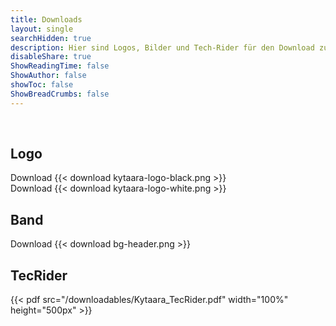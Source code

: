 ```yaml
---
title: Downloads
layout: single
searchHidden: true
description: Hier sind Logos, Bilder und Tech-Rider für den Download zu finden.
disableShare: true
ShowReadingTime: false
ShowAuthor: false
showToc: false
ShowBreadCrumbs: false
---
```


&nbsp;
## Logo

Download {{< download kytaara-logo-black.png >}}  
Download {{< download kytaara-logo-white.png >}}  


## Band

Download {{< download bg-header.png >}}  
 

## TecRider

{{< pdf src="/downloadables/Kytaara_TecRider.pdf" width="100%" height="500px" >}}
